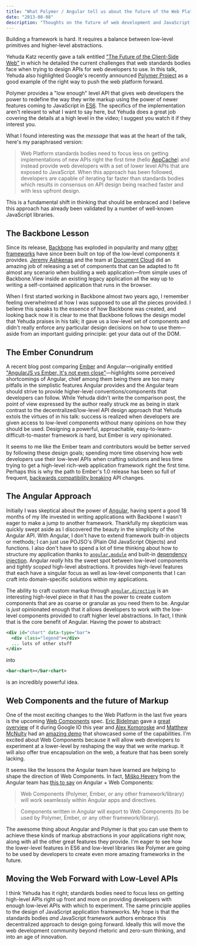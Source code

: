 ```yaml
---
title: "What Polymer / Angular tell us about the future of the Web Platform and JavaScript Frameworks"
date: "2013-08-08"
description: "Thoughts on the future of web development and JavaScript frameworks."
---
```


<aside class="tldr">
Building a framework is hard. It requires a balance between low-level primitives and higher-level abstractions.
</aside>

Yehuda Katz recently gave a talk entitled ["The Future of the Client-Side
Web"](https://www.youtube.com/watch?v=EcyxXPILO8E) in which he detailed the
current challenges that web standards bodies face when trying to design APIs
for web developers to use. In this talk, Yehuda also highlighted Google's
recently announced [Polymer Project](https://www.polymer-project.org/) as a good
example of the right way to push the web platform forward.

Polymer provides a "low enough" level API that gives web developers the power
to redefine the way they write markup using the power of newer features coming
to JavaScript in [ES6](https://tc39wiki.calculist.org/es6/). The specifics of
the implementation aren't relevant to what I want to say here, but Yehuda does
a great job covering the details at a high level in the video; I suggest you
watch it if they interest you.

What I found interesting was the _message_ that was at the heart of the talk,
here's my paraphrased version:

> Web Platform standards bodies need to focus less on getting implementations
> of new APIs right the first time (hello
> [AppCache](https://www.w3.org/Bugs/Public/show_bug.cgi?id=14702)) and instead
> provide web developers with a set of lower level APIs that are exposed to
> JavaScript. When this approach has been followed, developers are capable of
> iterating far faster than standards bodies which results in consensus on API
> design being reached faster and with less upfront design.

This is a fundamental shift in thinking that should be embraced and I believe
this approach has already been validated by a number of well-known JavaScript
libraries.

## The Backbone Lesson

Since its release, [Backbone](https://documentcloud.github.io/backbone/) has
exploded in popularity and many [other](https://github.com/chaplinjs/chaplin)
[frameworks](https://github.com/marionettejs/backbone.marionette) have since
been built on top of the low-level components it provides. [Jeremy
Ashkenas](https://www.twitter.com/jashkenas) and the team at [Document
Cloud](https://www.documentcloud.org) did an amazing job of releasing a set of
components that can be adapted to fit almost any scenario when building a web
application&mdash;from simple uses of Backbone.View inside an existing legacy
application all the way up to writing a self-contained application that runs in
the browser.

When I first started working in Backbone almost two years ago, I remember
feeling overwhelmed at how I was supposed to use all the pieces provided. I
believe this speaks to the essence of how Backbone was created, and looking
back now it is clear to me that Backbone follows the design model that Yehuda
praises in his talk; it gave us a low-level set of components and didn't really
enforce any particular design decisions on how to use them&mdash;aside from an
important guiding principle: get your data out of the DOM.

## The Ember Conundrum

A recent blog post comparing [Ember](https://emberjs.com/) and
Angular&mdash;originally entitled ["AngularJS vs Ember, It's not even
close"](https://eviltrout.com/2013/06/15/ember-vs-angular-its-not-even-close.html)&mdash;highlights
some perceived shortcomings of Angular, chief among them being there are too
many pitfalls in the simplistic features Angular provides and the Angular team
should strive to provide higher-level conventions/components that developers
can follow. While Yehuda didn't write the comparison post, the point of view
expressed by the author really struck me as being in stark contrast to the
decentralized/low-level API design approach that Yehuda extols the virtues of
in his talk: success is realized when developers are given access to low-level
components without many opinions on how they should be used. Designing a
powerful, approachable, easy-to-learn-difficult-to-master framework _is_ hard,
but Ember is _very_ opinionated.

It seems to me like the Ember team and contributors would be better served by
following these design goals; spending more time observing how web developers
use their low-level APIs when crafting solutions and less time trying to get a
high-level rich-web application framework right the first time. Perhaps this is
why the path to Ember's 1.0 release has been so full of frequent, [backwards
compatibility breaking](https://meta.stackoverflow.com/a/163861) API changes.

## The Angular Approach

Initially I was skeptical about the power of
[Angular](https://www.angularjs.org), having spent a good 18 months of my life
invested in writing applications with Backbone I wasn't eager to make a jump to
another framework. Thankfully my skepticism was quickly swept aside as I
discovered the beauty in the simplicity of the Angular API. With Angular, I
don't have to extend framework built-in objects or methods; I can just use
POJSO's (Plain Old JavaScript Objects) and functions. I also don't have to
spend a lot of time thinking about how to structure my application thanks to
[`angular.module`](https://docs.angularjs.org/guide/module) and built-in
[dependency injection](https://docs.angularjs.org/guide/di). Angular _really_
hits the sweet spot between low-level components and _tightly scoped_
high-level abstractions. It provides high-level features that each have a
singular focus as well as low-level components that I can craft into
domain-specific solutions within my applications.

The ability to craft custom markup through
[`angular.directive`](https://docs.angularjs.org/guide/directive) is an
interesting high-level piece in that it has the power to create custom
components that are as coarse or granular as you need them to be. Angular is
_just_ opinionated enough that it allows developers to work with the low-level
components provided to craft higher level abstractions. In fact, I think that
is the core benefit of Angular. Having the power to abstract:

```xml
<div id="chart" data-type="bar">
  <div class="legend"></div>
  ... lots of other stuff
</div>
```

into

```xml
<bar-chart></bar-chart>
```

is an incredibly powerful idea.

## Web Components and the future of Markup

One of the most exciting changes to the Web Platform in the last five years is
the upcoming [Web
Components](https://www.w3.org/TR/2013/WD-components-intro-20130606/) spec.
[Eric
Bidelman](https://www.google.ca/url?sa=t&rct=j&q=&esrc=s&source=web&cd=1&cad=rja&ved=0CC0QFjAA&url=https%3A%2F%2Ftwitter.com%2Febidel&ei=_EDLUbuIK8iHywGUuYHoDg&usg=AFQjCNHgffvpgL9vHcpCK96uvkRqTmUkzg&bvm=bv.48340889,d.aWc)
gave a [great overview](https://www.youtube.com/watch?v=fqULJBBEVQE) of it
during Google IO this year and [Alex Komoroske](https://twitter.com/jkomoros)
and [Matthew McNulty](https://twitter.com/mattsmcnulty) had an [amazing
demo](https://www.youtube.com/watch?v=0g0oOOT86NY) that showcased some of the
capabilities. I'm excited about Web Components because it will allow web
developers to experiment at a lower-level by reshaping the way that we write
markup. It will also offer true encapsulation on the web, a feature that has
been sorely lacking.

It seems like the lessons the Angular team have learned are helping to shape
the direction of Web Components. In fact, [Miško
Hevery](https://twitter.com/mhevery) from the Angular team has [this to
say](https://groups.google.com/forum/#!msg/polymer-dev/4RSYaKmbtEk/uYnY3900wpIJ)
on Angular + Web Components:

> Web Components (Polymer, Ember, or any other framework/library) will work
 seamlessly within Angular apps and directives.

> Components written in Angular will export to Web Components (to be used by
 Polymer, Ember, or any other framework/library).

The awesome thing about Angular and Polymer is that you can use them to achieve
these kinds of markup abstractions in your applications right now, along with
all the other great features they provide. I'm eager to see how the lower-level
features in ES6 and low-level libraries like Polymer are going to be used by
developers to create even more amazing frameworks in the future.

## Moving the Web Forward with Low-Level APIs

I think Yehuda has it right; standards bodies need to focus less on getting
high-level APIs right up front and more on providing developers with enough
low-level APIs with which to experiment. The same principle applies to the
design of JavaScript application frameworks. My hope is that the standards
bodies _and_ JavaScript framework authors embrace this decentralized approach
to design going forward. Ideally this will move the web development community
beyond rhetoric and zero-sum thinking, and into an age of innovation.
